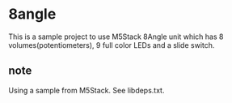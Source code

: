 # 8angle
This is a sample project to use M5Stack 8Angle unit which has 8 volumes(potentiometers), 9 full color LEDs and a slide switch.

## note
Using a sample from M5Stack. See libdeps.txt.


